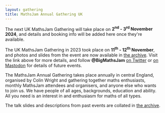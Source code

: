 ```yaml
---
layout: gathering
title: MathsJam Annual Gathering UK
---
```


The next UK MathsJam Gathering will take place on **2<sup>nd</sup> - 3<sup>rd</sup> November 2024**, and details and booking info will be added here once they're available.

The UK MathsJam Gathering in 2023 took place on **11<sup>th</sup> - 12<sup>th</sup> November**, and photos and slides from the event are now available in [the archive](archive). Visit the link above for more details, and follow <strong>@BigMathsJam</strong> [on Twitter](https://www.twitter.com/bigmathsjam) or [on Mastodon](https://mathstodon.xyz/@bigmathsjam) for details of future events.

The MathsJam Annual Gathering takes place annually in central England, organised by Colin Wright and gathering together maths enthusiasts, monthly MathsJam attendees and organisers, and anyone else who wants to join us. We have people of all ages, backgrounds, education and ability. All you need is an interest in and enthusiasm for maths of all types.

The talk slides and descriptions from past events are collated in [the archive](archive). 
